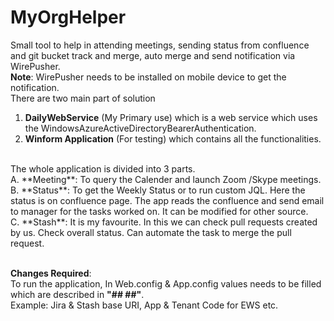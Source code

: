 # MyOrgHelper
Small tool to help in attending meetings, sending status from confluence and git bucket track and merge, auto merge and send notification via WirePusher.
<br />
**Note**: WirePusher needs to be installed on mobile device to get the notification.
<br />
There are two main part of solution 
1. **DailyWebService** (My Primary use) which is a web service which uses the WindowsAzureActiveDirectoryBearerAuthentication.
2. **Winform Application** (For testing) which contains all the functionalities.
<br />
The whole application is divided into 3 parts.<br />
A. **Meeting**: To query the Calender and launch Zoom /Skype meetings.<br />
B. **Status**: To get the Weekly Status or to run custom JQL. Here the status is on confluence page. The app reads the confluence and send email to manager for the tasks worked on. It can be modified for other source.<br />
C. **Stash**: It is my favourite. In this we can check pull requests created by us. Check overall status. Can automate the task to merge the pull request.<br /><br />

**Changes Required**: <br />
To run the application, In Web.config & App.config values needs to be filled which are described in **"## ##"**.<br />
Example: Jira & Stash base URI, App & Tenant Code for EWS etc.
